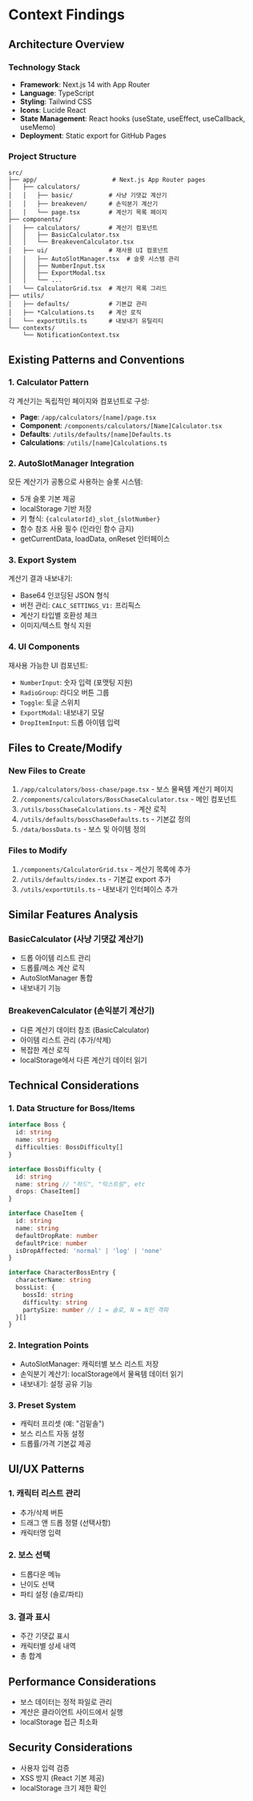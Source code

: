 # Context Findings

## Architecture Overview

### Technology Stack
- **Framework**: Next.js 14 with App Router
- **Language**: TypeScript
- **Styling**: Tailwind CSS
- **Icons**: Lucide React
- **State Management**: React hooks (useState, useEffect, useCallback, useMemo)
- **Deployment**: Static export for GitHub Pages

### Project Structure
```
src/
├── app/                     # Next.js App Router pages
│   ├── calculators/
│   │   ├── basic/          # 사냥 기댓값 계산기
│   │   ├── breakeven/      # 손익분기 계산기
│   │   └── page.tsx        # 계산기 목록 페이지
├── components/
│   ├── calculators/        # 계산기 컴포넌트
│   │   ├── BasicCalculator.tsx
│   │   └── BreakevenCalculator.tsx
│   ├── ui/                 # 재사용 UI 컴포넌트
│   │   ├── AutoSlotManager.tsx  # 슬롯 시스템 관리
│   │   ├── NumberInput.tsx
│   │   ├── ExportModal.tsx
│   │   └── ...
│   └── CalculatorGrid.tsx  # 계산기 목록 그리드
├── utils/
│   ├── defaults/           # 기본값 관리
│   ├── *Calculations.ts    # 계산 로직
│   └── exportUtils.ts      # 내보내기 유틸리티
└── contexts/
    └── NotificationContext.tsx
```

## Existing Patterns and Conventions

### 1. Calculator Pattern
각 계산기는 독립적인 페이지와 컴포넌트로 구성:
- **Page**: `/app/calculators/[name]/page.tsx`
- **Component**: `/components/calculators/[Name]Calculator.tsx`
- **Defaults**: `/utils/defaults/[name]Defaults.ts`
- **Calculations**: `/utils/[name]Calculations.ts`

### 2. AutoSlotManager Integration
모든 계산기가 공통으로 사용하는 슬롯 시스템:
- 5개 슬롯 기본 제공
- localStorage 기반 저장
- 키 형식: `{calculatorId}_slot_{slotNumber}`
- 함수 참조 사용 필수 (인라인 함수 금지)
- getCurrentData, loadData, onReset 인터페이스

### 3. Export System
계산기 결과 내보내기:
- Base64 인코딩된 JSON 형식
- 버전 관리: `CALC_SETTINGS_V1:` 프리픽스
- 계산기 타입별 호환성 체크
- 이미지/텍스트 형식 지원

### 4. UI Components
재사용 가능한 UI 컴포넌트:
- `NumberInput`: 숫자 입력 (포맷팅 지원)
- `RadioGroup`: 라디오 버튼 그룹
- `Toggle`: 토글 스위치
- `ExportModal`: 내보내기 모달
- `DropItemInput`: 드롭 아이템 입력

## Files to Create/Modify

### New Files to Create
1. `/app/calculators/boss-chase/page.tsx` - 보스 물욕템 계산기 페이지
2. `/components/calculators/BossChaseCalculator.tsx` - 메인 컴포넌트
3. `/utils/bossChaseCalculations.ts` - 계산 로직
4. `/utils/defaults/bossChaseDefaults.ts` - 기본값 정의
5. `/data/bossData.ts` - 보스 및 아이템 정의

### Files to Modify
1. `/components/CalculatorGrid.tsx` - 계산기 목록에 추가
2. `/utils/defaults/index.ts` - 기본값 export 추가
3. `/utils/exportUtils.ts` - 내보내기 인터페이스 추가

## Similar Features Analysis

### BasicCalculator (사냥 기댓값 계산기)
- 드롭 아이템 리스트 관리
- 드롭률/메소 계산 로직
- AutoSlotManager 통합
- 내보내기 기능

### BreakevenCalculator (손익분기 계산기)
- 다른 계산기 데이터 참조 (BasicCalculator)
- 아이템 리스트 관리 (추가/삭제)
- 복잡한 계산 로직
- localStorage에서 다른 계산기 데이터 읽기

## Technical Considerations

### 1. Data Structure for Boss/Items
```typescript
interface Boss {
  id: string
  name: string
  difficulties: BossDifficulty[]
}

interface BossDifficulty {
  id: string
  name: string // "하드", "익스트림", etc
  drops: ChaseItem[]
}

interface ChaseItem {
  id: string
  name: string
  defaultDropRate: number
  defaultPrice: number
  isDropAffected: 'normal' | 'log' | 'none'
}

interface CharacterBossEntry {
  characterName: string
  bossList: {
    bossId: string
    difficulty: string
    partySize: number // 1 = 솔로, N = N인 격파
  }[]
}
```

### 2. Integration Points
- AutoSlotManager: 캐릭터별 보스 리스트 저장
- 손익분기 계산기: localStorage에서 물욕템 데이터 읽기
- 내보내기: 설정 공유 기능

### 3. Preset System
- 캐릭터 프리셋 (예: "검밑솔")
- 보스 리스트 자동 설정
- 드롭률/가격 기본값 제공

## UI/UX Patterns

### 1. 캐릭터 리스트 관리
- 추가/삭제 버튼
- 드래그 앤 드롭 정렬 (선택사항)
- 캐릭터명 입력

### 2. 보스 선택
- 드롭다운 메뉴
- 난이도 선택
- 파티 설정 (솔로/파티)

### 3. 결과 표시
- 주간 기댓값 표시
- 캐릭터별 상세 내역
- 총 합계

## Performance Considerations
- 보스 데이터는 정적 파일로 관리
- 계산은 클라이언트 사이드에서 실행
- localStorage 접근 최소화

## Security Considerations
- 사용자 입력 검증
- XSS 방지 (React 기본 제공)
- localStorage 크기 제한 확인